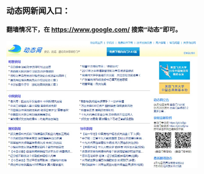 ## 动态网新闻入口：

### 翻墙情况下，在 https://www.google.com/ 搜索“动态”即可。

#### 

<a href="http://dongtaiwang.com/loc/phome.php?v=0"><img src="https://github.com/chengyuan98/up/blob/master/dtw20170711.jpg" />

